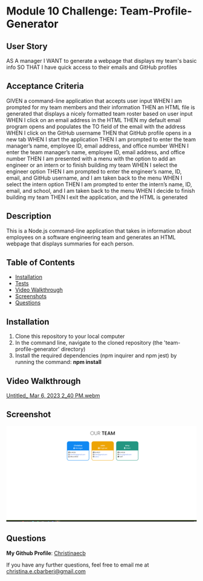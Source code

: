 # Module 10 Challenge: Team-Profile-Generator

## User Story

AS A manager
I WANT to generate a webpage that displays my team's basic info
SO THAT I have quick access to their emails and GitHub profiles

## Acceptance Criteria

GIVEN a command-line application that accepts user input
WHEN I am prompted for my team members and their information
THEN an HTML file is generated that displays a nicely formatted team roster based on user input
WHEN I click on an email address in the HTML
THEN my default email program opens and populates the TO field of the email with the address
WHEN I click on the GitHub username
THEN that GitHub profile opens in a new tab
WHEN I start the application
THEN I am prompted to enter the team manager’s name, employee ID, email address, and office number
WHEN I enter the team manager’s name, employee ID, email address, and office number
THEN I am presented with a menu with the option to add an engineer or an intern or to finish building my team
WHEN I select the engineer option
THEN I am prompted to enter the engineer’s name, ID, email, and GitHub username, and I am taken back to the menu
WHEN I select the intern option
THEN I am prompted to enter the intern’s name, ID, email, and school, and I am taken back to the menu
WHEN I decide to finish building my team
THEN I exit the application, and the HTML is generated

## Description

This is a Node.js command-line application that takes in information about employees on a software engineering team and generates an HTML webpage that displays summaries for each person.

## Table of Contents

- [Installation](#Installation)
- [Tests](#Tests)
- [Video Walkthrough](#Video-Walkthrough)
- [Screenshots](#Screenshots)
- [Questions](#Questions)

## Installation 

1. Clone this repository to your local computer 
2. In the command line, navigate to the cloned repository (the 'team-profile-generator' directory)
3. Install the required dependencies (npm inquirer and npm jest) by running the command: **npm install**

## Video Walkthrough
[Untitled_ Mar 6, 2023 2_40 PM.webm](https://user-images.githubusercontent.com/119627874/223215780-bc371f40-0ca4-43c3-80c1-284394656042.webm)

## Screenshot
![Screenshot](./assets/Team%20Screenshot.png)

## Questions

**My Github Profile**: [Christinaecb](https://github.com/Christinaecb)

If you have any further questions, feel free to email me at [christina.e.cbarberi@gmail.com](mailto:christina.e.c.barberi@gmail.com)
